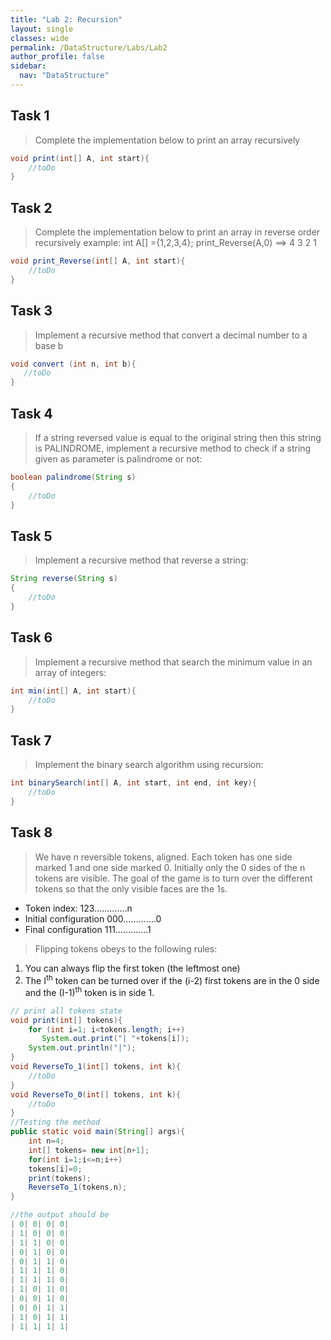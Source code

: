 ```yaml
---
title: "Lab 2: Recursion"
layout: single
classes: wide
permalink: /DataStructure/Labs/Lab2
author_profile: false
sidebar:
  nav: "DataStructure"
---
```

## Task 1

>Complete the implementation below to print an array recursively

```java
void print(int[] A, int start){
    //toDo
}
```
## Task 2

>Complete the implementation below to print an array in reverse order recursively
example: int A[] ={1,2,3,4};
print_Reverse(A,0) ==> 4 3 2 1

```java
void print_Reverse(int[] A, int start){
    //toDo
}
```

## Task 3

>Implement a recursive method that convert a decimal number to a base b

```java
void convert (int n, int b){
   //toDo
}
```
## Task 4

>If a string reversed value is equal to the original string then this string is PALINDROME, implement a recursive method to check if a string given as parameter is palindrome or not:

```java
boolean palindrome(String s)
{   
    //toDo
}
```
## Task 5

>Implement a recursive method that reverse a string:

```java
String reverse(String s)
{   
    //toDo
}
```
## Task 6
>Implement a recursive method that search the minimum value in an array of integers:

```java
int min(int[] A, int start){
    //toDo
}
```
## Task 7
>Implement the binary search algorithm using recursion:

```java
int binarySearch(int[] A, int start, int end, int key){
    //toDo
}
```
## Task 8

>We have n reversible tokens, aligned. Each token has one side marked 1 and one side marked 0. Initially only the 0 sides of the n tokens are visible. The goal of the game is to turn over the different tokens so that the only visible faces are the 1s.
- Token index: 123………….n
- Initial configuration 000………….0
- Final configuration   111………….1


>Flipping tokens obeys to the following rules:
1. You can always flip the first token (the leftmost one)
2. The I<sup>th</sup> token can be turned over if the (i-2) first tokens are in the 0 side and the (I-1)<sup>th</sup> token is in side 1.

```java
// print all tokens state
void print(int[] tokens){
    for (int i=1; i<tokens.length; i++)
       System.out.print("| "+tokens[i]);
    System.out.println("|");
}
void ReverseTo_1(int[] tokens, int k){
    //toDo
}
void ReverseTo_0(int[] tokens, int k){
    //toDo
}
//Testing the method
public static void main(String[] args){
    int n=4;
    int[] tokens= new int[n+1];
    for(int i=1;i<=n;i++)
    tokens[i]=0;
    print(tokens);
    ReverseTo_1(tokens,n);  
}

//the output should be 
| 0| 0| 0| 0|
| 1| 0| 0| 0|
| 1| 1| 0| 0|
| 0| 1| 0| 0|
| 0| 1| 1| 0|
| 1| 1| 1| 0|
| 1| 1| 1| 0|
| 1| 0| 1| 0|
| 0| 0| 1| 0|
| 0| 0| 1| 1|
| 1| 0| 1| 1|
| 1| 1| 1| 1|
```
